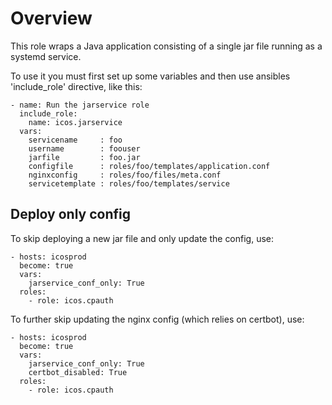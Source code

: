 # Overview

This role wraps a Java application consisting of a single jar file running as a
systemd service.

To use it you must first set up some variables and then use ansibles
'include_role' directive, like this:

	- name: Run the jarservice role
	  include_role:
		name: icos.jarservice
	  vars:
		servicename     : foo
		username        : foouser
		jarfile         : foo.jar
		configfile      : roles/foo/templates/application.conf
		nginxconfig     : roles/foo/files/meta.conf
		servicetemplate : roles/foo/templates/service



## Deploy only config

To skip deploying a new jar file and only update the config, use:

	- hosts: icosprod
	  become: true
	  vars:
		jarservice_conf_only: True
	  roles:
		- role: icos.cpauth


To further skip updating the nginx config (which relies on certbot), use:

	- hosts: icosprod
	  become: true
	  vars:
		jarservice_conf_only: True
		certbot_disabled: True
	  roles:
		- role: icos.cpauth

